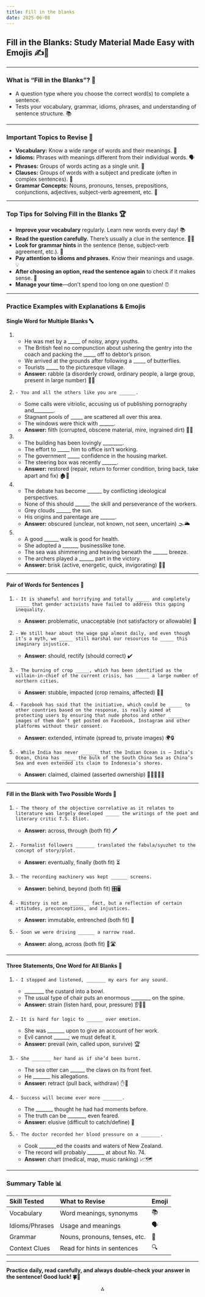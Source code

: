 ```yaml
---
title: Fill in the blanks
date: 2025-06-08
---
```


## Fill in the Blanks: Study Material Made Easy with Emojis ✍️📝


---

### **What is “Fill in the Blanks”? 🤔**

- A question type where you choose the correct word(s) to complete a sentence.
- Tests your vocabulary, grammar, idioms, phrases, and understanding of sentence structure. 📚

---

### **Important Topics to Revise 📖**

- **Vocabulary:** Know a wide range of words and their meanings. 📖
- **Idioms:** Phrases with meanings different from their individual words. 🗣️
- **Phrases:** Groups of words acting as a single unit. 🧩
- **Clauses:** Groups of words with a subject and predicate (often in complex sentences). 📝
- **Grammar Concepts:** Nouns, pronouns, tenses, prepositions, conjunctions, adjectives, subject-verb agreement, etc. 🧠

---

### **Top Tips for Solving Fill in the Blanks 🏆**

- **Improve your vocabulary** regularly. Learn new words every day! 📚
- **Read the question carefully.** There’s usually a clue in the sentence. 🕵️‍♂️
- **Look for grammar hints** in the sentence (tense, subject-verb agreement, etc.). 📏
- **Pay attention to idioms and phrases.** Know their meanings and usage. 💡
- **After choosing an option, read the sentence again** to check if it makes sense. 🔄
- **Manage your time**—don’t spend too long on one question! ⏰

---

### **Practice Examples with Explanations \& Emojis**

#### **Single Word for Multiple Blanks 🔤**

1.  - He was met by a _____ of noisy, angry youths.
    - The British feel no compunction about ushering the gentry into the coach and packing the _____ off to debtor’s prison.
    - We arrived at the grounds after following a _____ of butterflies.
    - Tourists _____ to the picturesque village.
    - **Answer:** rabble (a disorderly crowd, ordinary people, a large group, present in large number) 👥🦋
2.     - You and all the others like you are ______.
    - Some calls were vitriolic, accusing us of publishing pornography and________.
    - Stagnant pools of _____ are scattered all over this area.
    - The windows were thick with ______.
    - **Answer:** filth (corrupted, obscene material, mire, ingrained dirt) 🦠🧼
3.  - The building has been lovingly ________.
    - The effort to _____ him to office isn’t working.
    - The government _____ confidence in the housing market.
    - The steering box was recently ______.
    - **Answer:** restored (repair, return to former condition, bring back, take apart and fix) 🏚️🔧
4.  - The debate has become ______ by conflicting ideological perspectives.
    - None of this should ______ the skill and perseverance of the workers.
    - Grey clouds ______ the sun.
    - His origins and parentage are ______.
    - **Answer:** obscured (unclear, not known, not seen, uncertain) 🌫️🌥️
5.  - A good ______ walk is good for health.
    - She adopted a ______, businesslike tone.
    - The sea was shimmering and heaving beneath the ______ breeze.
    - The archers played a ______ part in the victory.
    - **Answer:** brisk (active, energetic, quick, invigorating) 🚶💨

---

#### **Pair of Words for Sentences 👬**

1.     - It is shameful and horrifying and totally _____ and completely _____ that gender activists have failed to address this gaping inequality.
    - **Answer:** problematic, unacceptable (not satisfactory or allowable) 🚫
2.     - We still hear about the wage gap almost daily, and even though it’s a myth, we _____ still marshal our resources to _____ this imaginary injustice.
    - **Answer:** should, rectify (should correct) ✔️
3.     - The burning of crop _____, which has been identified as the villain-in-chief of the current crisis, has _____ a large number of northern cities.
    - **Answer:** stubble, impacted (crop remains, affected) 🌾💥
4.     - Facebook has said that the initiative, which could be _____ to other countries based on the response, is really aimed at protecting users by ensuring that nude photos and other _____ images of them don’t get posted on Facebook, Instagram and other platforms without their consent.
    - **Answer:** extended, intimate (spread to, private images) 🌍🔒
5.     - While India has never ______ that the Indian Ocean is – India’s Ocean, China has _____ the bulk of the South China Sea as China’s Sea and even extended its claim to Indonesia’s shores.
    - **Answer:** claimed, claimed (asserted ownership) 🌊🇮🇳🇨🇳

---

#### **Fill in the Blank with Two Possible Words 📝**

1.     - The theory of the objective correlative as it relates to literature was largely developed _____ the writings of the poet and literary critic T.S. Eliot.
    - **Answer:** across, through (both fit) 🖊️
2.     - Formalist followers _______ translated the fabula/syuzhet to the concept of story/plot.
    - **Answer:** eventually, finally (both fit) ⏳
3.     - The recording machinery was kept ______ screens.
    - **Answer:** behind, beyond (both fit) 🎛️🖥️
4.     - History is not an _______ fact, but a reflection of certain attitudes, preconceptions, and injustices.
    - **Answer:** immutable, entrenched (both fit) 📜
5.     - Soon we were driving ______ a narrow road.
    - **Answer:** along, across (both fit) 🚗🛣️

---

#### **Three Statements, One Word for All Blanks 🎯**

1.     - I stopped and listened, _______ my ears for any sound.
    - ________ the custard into a bowl.
    - The usual type of chair puts an enormous ________ on the spine.
    - **Answer:** strain (listen hard, pour, pressure) 👂🍮💪
2.     - It is hard for logic to ______ over emotion.
    - She was _______ upon to give an account of her work.
    - Evil cannot ______; we must defeat it.
    - **Answer:** prevail (win, called upon, survive) 🏆
3.     - She _______ her hand as if she’d been burnt.
    - The sea otter can ______ the claws on its front feet.
    - He _______ his allegations.
    - **Answer:** retract (pull back, withdraw) ✋🦦
4.     - Success will become ever more _______.
    - The _______ thought he had had moments before.
    - The truth can be _______, even feared.
    - **Answer:** elusive (difficult to catch/define) 🦋
5.     - The doctor recorded her blood pressure on a _______.
    - Cook _______ed the coasts and waters of New Zealand.
    - The record will probably _______ at about No. 74.
    - **Answer:** chart (medical, map, music ranking) 📈🗺️

---

### **Summary Table 📊**

| Skill Tested | What to Revise | Emoji |
| :-- | :-- | :-- |
| Vocabulary | Word meanings, synonyms | 📚 |
| Idioms/Phrases | Usage and meanings | 🗣️ |
| Grammar | Nouns, pronouns, tenses, etc. | 🧠 |
| Context Clues | Read for hints in sentences | 🔍 |


---

**Practice daily, read carefully, and always double-check your answer in the sentence! Good luck! 🍀📖**

<div style="text-align: center">⁂</div>

[^1]: Fill-in-the-Blanks.pdf

